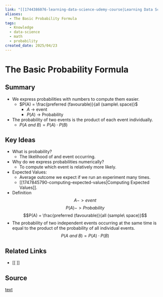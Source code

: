 ```yaml
---
link: "[[1744386076-learning-data-science-udemy-course|Learning Data Science Udemy Course]]"
aliases:
  - The Basic Probability Formula
tags:
  - Knowledge
  - data-science
  - math
  - probability
created_date: 2025/04/23
---
```

# The Basic Probability Formula
## Summary
- We express probabilities with numbers to compute them easier.
	- $P(A) = \frac{preferred (favourable)}{all (sample\ space)}$
		- $A$ -> event
		- $P(A)$ -> Probability
- The probability of two events is the product of each event individually.
	- $P(A\ and\ B) = P(A)\cdot P(B)$
## Key Ideas
- What is probability?
	- The likelihood of and event occurring.
- Why do we express probabilities numerically?
	- To compute which event is relatively more likely.
- Expected Values:
	- Average outcome we expect if we run an experiment many times.
	- [[1747845790-computing-expected-values|Computing Expected Values]].
- Definition
$$A -> event$$
$$P(A) -> Probability$$
$$P(A) = \frac{preferred (favourable)}{all (sample\ space)}$$
-  The probability of two independent events occurring at the same time is equal to the product of the probability of all individual events.
$$P(A\ and\ B) = P(A)\cdot P(B)$$
## Related Links
- [[ ]]
## Source
[text](url) 